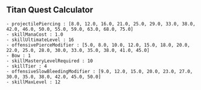 ## Titan Quest Calculator

    - projectilePiercing : [8.0, 12.0, 16.0, 21.0, 25.0, 29.0, 33.0, 38.0, 42.0, 46.0, 50.0, 55.0, 59.0, 63.0, 68.0, 75.0]
    - skillManaCost : 1.0
    - skillUltimateLevel : 16
    - offensivePierceModifier : [5.0, 8.0, 10.0, 12.0, 15.0, 18.0, 20.0, 22.0, 25.0, 28.0, 30.0, 33.0, 35.0, 38.0, 41.0, 45.0]
    - Bow : 1
    - skillMasteryLevelRequired : 10
    - skillTier : 4
    - offensiveSlowBleedingModifier : [9.0, 12.0, 15.0, 20.0, 23.0, 27.0, 30.0, 35.0, 38.0, 42.0, 45.0, 50.0]
    - skillMaxLevel : 12
